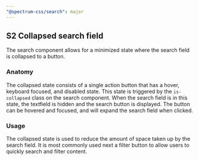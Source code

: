 ```yaml
---
"@spectrum-css/search": major
---
```


## S2 Collapsed search field

The search component allows for a minimized state where the search field is collapsed to a button.

### Anatomy

The collapsed state consists of a single action button that has a hover, keyboard focused, and disabled state. This state is triggered by the `is-collapsed` class on the search component. When the search field is in this state, the textfield is hidden and the search button is displayed. The button can be hovered and focused, and will expand the search field when clicked.

### Usage

The collapsed state is used to reduce the amount of space taken up by the search field. It is most commonly used next a filter button to allow users to quickly search and filter content.
